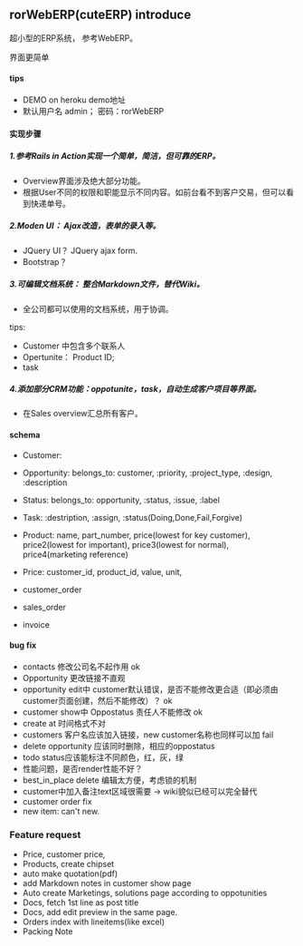 ## rorWebERP(cuteERP) introduce

超小型的ERP系统， 参考WebERP。

界面更简单

#### tips
- DEMO on heroku demo地址
- 默认用户名 admin； 密码：rorWebERP

#### 实现步骤
##### 1.参考Rails in Action实现一个简单，简洁，但可靠的ERP。
 - Overview界面涉及绝大部分功能。
 - 根据User不同的权限和职能显示不同内容。如前台看不到客户交易，但可以看到快递单号。

##### 2.Moden UI： Ajax改造，表单的录入等。
 - JQuery UI？ JQuery ajax form.
 - Bootstrap？

##### 3.可编辑文档系统： 整合Markdown文件，替代Wiki。
 - 全公司都可以使用的文档系统，用于协调。

 tips:
 - Customer 中包含多个联系人
 - Opertunite： Product ID;
 - task

##### 4.添加部分CRM功能：oppotunite，task，自动生成客户项目等界面。
 - 在Sales overview汇总所有客户。

#### schema
- Customer:
- Opportunity: belongs_to: customer, :priority, :project_type, :design, :description
- Status: belongs_to: opportunity, :status, :issue, :label
- Task: :destription, :assign, :status(Doing,Done,Fail,Forgive)

- Product: name, part_number, price(lowest for key customer), price2(lowest for important), price3(lowest for normal), price4(marketing reference)
- Price: customer_id, product_id, value, unit,
- customer_order
- sales_order
- invoice

#### bug fix
- contacts 修改公司名不起作用 ok
- Opportunity 更改链接不直观
- opportunity edit中 customer默认错误，是否不能修改更合适（即必须由customer页面创建，然后不能修改）？ ok
- customer show中 Oppostatus 责任人不能修改 ok
- create at 时间格式不对
- customers 客户名应该加入链接，new customer名称也同样可以加 fail
- delete opportunity 应该同时删除，相应的oppostatus
- todo status应该能标注不同颜色，红，灰，绿
- 性能问题，是否render性能不好？
- best_in_place delete 编辑太方便，考虑锁的机制
- customer中加入备注text区域很需要 -> wiki貌似已经可以完全替代
- customer order fix
- new item: can't new.


### Feature request
- Price, customer price,
- Products, create chipset
- auto make quotation(pdf)
- add Markdown notes in customer show page
- Auto create Marketings, solutions page according to oppotunities  
- Docs, fetch 1st line as post title
- Docs, add edit preview in the same page.
- Orders index with lineitems(like excel)
- Packing Note
